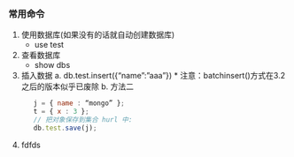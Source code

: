 ### 常用命令
1. 使用数据库(如果没有的话就自动创建数据库)
    * use test
2. 查看数据库
    * show dbs
3. 插入数据
    a. db.test.insert({“name”:”aaa”})
        * 注意：batchinsert()方式在3.2之后的版本似乎已废除
    b. 方法二
    ```js
       j = { name : “mongo” };
       t = { x : 3 }; 
       // 把对象保存到集合 hurl 中: 
       db.test.save(j);
    ```
4. fdfds